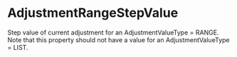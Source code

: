 AdjustmentRangeStepValue
========================

Step value of current adjustment for an AdjustmentValueType = RANGE. Note that this property should not have a value for an  AdjustmentValueType = LIST.
